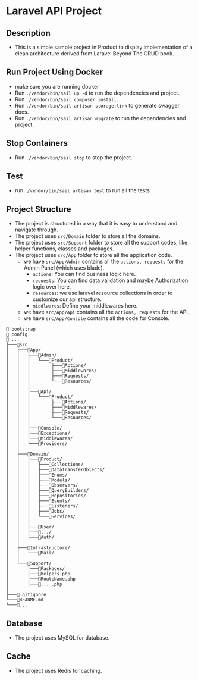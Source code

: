 Laravel API Project
=============
Description
-----------
- This is a simple sample project in Product to display implementation of a clean architecture derived from Laravel Beyond The CRUD book.

Run Project Using Docker
---
- make sure you are running docker
- Run `./vendor/bin/sail up -d` to run the dependencies and project.
- Run `./vendor/bin/sail composer install`.
- Run `./vendor/bin/sail artisan storage:link` to generate swagger docs.
- Run `./vendor/bin/sail artisan migrate` to run the dependencies and project.

Stop Containers
---
- Run `./vendor/bin/sail stop` to stop the project.

Test
---
- run `./vendor/bin/sail artisan test` to run all the tests

Project Structure
-----------------
- The project is structured in a way that it is easy to understand and navigate through.
- The project uses `src/Domain` folder to store all the domains.
- The project uses `src/Support` folder to store all the support codes, like helper functions, classes and packages.
- The project uses `src/App` folder to store all the application code.
    - we have `src/App/Admin` contains all the `actions, requests` for the Admin Panel (which uses blade).
        - `actions`: You can find business logic here.
        - `requests`: You can find data validation and maybe Authorization logic over here.
        - `resources`: we use laravel resource collections in order to customize our api structure.
        - `middlwares`: Define your middlewares here.
    - we have `src/App/Api` contains all the `actions, requests` for the API.
    - we have `src/App/Console` contains all the code for Console.

```tree-extended
📁 bootstrap
📁 config
📁 ...
├───📁src
│   ├───📁App/
│   │   ├───📁Admin/
│   │   │   └───📁Product/
│   │   │        ├───📁Actions/
│   │   │        ├───📁Middlewares/
│   │   │        ├───📁Requests/
│   │   │        └───📁Resources/
│   │   │
│   │   │───📁Api/
│   │   │   └───📁Product/
│   │   │        ├───📁Actions/
│   │   │        ├───📁Middlewares/
│   │   │        ├───📁Requests/
│   │   │        └───📁Resources/
│   │   │
│   │   │───📁Console/
│   │   │───📁Exceptions/
│   │   │───📁Middlewares/
│   │   └───📁Providers/
│   │
│   ├───📁Domain/
│   │   │───📁Product/
│   │   │   ├───📁Collections/
│   │   │   ├───📁DataTransferObjects/
│   │   │   ├───📁Enums/
│   │   │   ├───📁Models/
│   │   │   ├───📁Observers/
│   │   │   ├───📁QueryBuilders/
│   │   │   ├───📁Repositories/
│   │   │   ├───📁Events/
│   │   │   ├───📁Listeners/
│   │   │   ├───📁Jobs/
│   │   │   └───📁Services/
│   │   │
│   │   │───📁User/
│   │   │───📁.../
│   │   └───📁Auth/
│   │
│   ├───📁Infrastructure/
│   │   └───📁Mail/
│   │
│   └───📁Support/
│       │───📁Packages/
│       │───📄helpers.php
│       │───📄RouteName.php
│       │───📄... .php
│
├───📄.gitignore
└───📄README.md
└───📄...
```

Database
--------
- The project uses MySQL for database.

Cache
-----
- The project uses Redis for caching.
